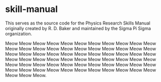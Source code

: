 skill-manual
============

This serves as the source code for the Physics
Research Skills Manual originally created by R. D. Baker
and maintained by the Sigma Pi Sigma organization.

Meow Meow Meow Meow Meow Meow Meow Meow Meow Meow Meow Meow Meow Meow Meow Meow Meow Meow Meow Meow Meow Meow Meow Meow Meow Meow Meow Meow Meow Meow Meow Meow Meow Meow Meow Meow Meow Meow Meow Meow Meow Meow Meow Meow Meow Meow Meow Meow Meow Meow Meow Meow Meow Meow Meow Meow Meow Meow Meow Meow Meow Meow Meow Meow Meow Meow Meow Meow Meow.
